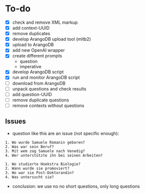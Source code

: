 # To-do

- [x] check and remove XML markup
- [x] add context-UUID
- [x] remove duplicates
- [x] develop ArangoDB upload tool (mltb2)
- [x] upload to ArangoDB
- [x] add new OpenAI wrapper
- [x] create different prompts
  - question
  - imperative
- [x] develop ArangoDB script
- [x] run and monitor ArangoDB script
- [ ] download from ArangoDB
- [ ] unpack questions and check results
- [ ] add question-UUID
- [ ] remove duplicate questions
- [ ] remove contexts without questions

## Issues

- question like this are an issue (not specific enough):

```text
1. Wo wurde Samuele Romanin geboren?
2. Was war sein Beruf?
3. Mit wem zog Samuele nach Venedig?
4. Wer unterstützte ihn bei seinen Arbeiten?

1. Wo studierte Hoekstra Biologie?
2. Wann wurde sie promoviert?
3. Wo war sie Post-Doktorandin?
4. Was untersucht sie?
```

- conclusion: we use no no short questions, only long questions

